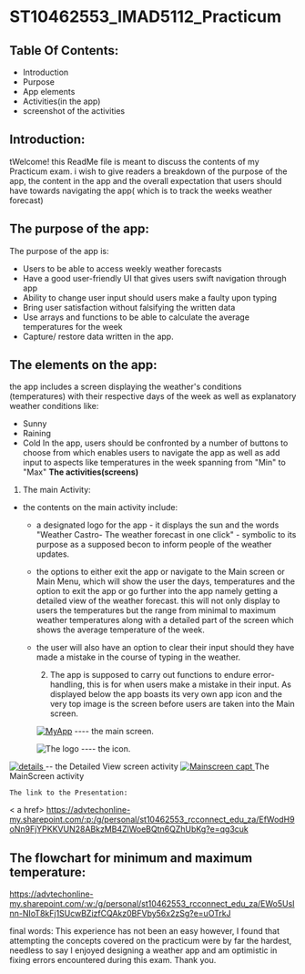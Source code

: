 # ST10462553_IMAD5112_Practicum

## Table Of Contents:
* Introduction
* Purpose
* App elements
* Activities(in the app)
* screenshot of the activities
## Introduction:
tWelcome! this ReadMe file is meant to discuss the contents of my Practicum exam. i wish to give readers a breakdown of the purpose of the app, the content in the app and the overall expectation that users should have towards navigating the app( which is to track the weeks weather forecast)

## The purpose of the app:
The purpose of the app is:
* Users to be able to access weekly weather forecasts
* Have a good user-friendly UI that gives users swift navigation through app
* Ability to change user input should users make a faulty upon typing
* Bring user satisfaction without falsifying the written data
* Use arrays and functions to be able to calculate the average temperatures for the week
* Capture/ restore data written in the app.


## The elements on the app:
the app includes a screen displaying the weather's conditions (temperatures) with their respective days of the week as well as explanatory weather conditions like: 
* Sunny
*  Raining
*   Cold
In the app, users should be confronted by a number of buttons to choose from which enables users to navigate the app as well as add input to aspects like temperatures in the week spanning from "Min" to "Max"
**The activities(screens)**
1. The main Activity:
- the contents on the main activity include:
  - a designated logo for the app - it displays the sun and the words "Weather Castro- The weather forecast in one click" - symbolic to its purpose as a supposed becon to inform people of the weather updates.
  - the options to either exit the app or navigate to the Main screen or Main Menu, which will show the user the days, temperatures and the option to exit the app or go further into the app namely getting a detailed view of the weather forecast. this will not only display to users the temperatures but the range from minimal to maximum weather temperatures along with a detailed part of the screen which shows the average temperature of the week.
  - the user will also have an option to clear their input should they have made a mistake in the course of typing in the weather.
 
    2. The app is supposed to carry out functions to endure error- handling, this is for when users make a mistake in their input.
   As displayed below the app boasts its very own app icon and the very top image is the screen before users are taken into the Main screen.
    
    <a href>![MyApp](https://github.com/ST10462553/ST10462553_IMAD5112_Practicum/assets/167323821/83d79240-469f-48a8-8848-4679906ddf6d)</a> ---- the main screen.
 
    
    <a> ![The logo](https://github.com/ST10462553/ST10462553_IMAD5112_Practicum/assets/167323821/397fea22-2be0-4472-9c0f-c1999371f769) </a> ---- the icon.


<a href> ![details](https://github.com/ST10462553/ST10462553_IMAD5112_Practicum/assets/167323821/5c921628-f558-49b3-8691-cbf0869fc0d7) </a> -- the Detailed View screen activity
<a href> ![Mainscreen capt](https://github.com/ST10462553/ST10462553_IMAD5112_Practicum/assets/167323821/3df61668-5407-415f-ab3b-884b424661e5) </a> The MainScreen activity



    The link to the Presentation:
   < a href> https://advtechonline-my.sharepoint.com/:p:/g/personal/st10462553_rcconnect_edu_za/EfWodH9oNn9FjYPKKVUN28ABkzMB4ZlWoeBQtn6QZhUbKg?e=qg3cuk </a>


## The flowchart for minimum and maximum temperature:
<a href> https://advtechonline-my.sharepoint.com/:w:/g/personal/st10462553_rcconnect_edu_za/EWo5UsInn-NIoT8kFj1SUcwBZizfCQAkz0BFVby56x2zSg?e=uOTrkJ </a>

final words: 
This experience has not been an easy however, I found that attempting the concepts covered on the practicum were by far the hardest, needless to say I enjoyed designing a weather app and am optimistic in fixing errors encountered during this exam. Thank you.
